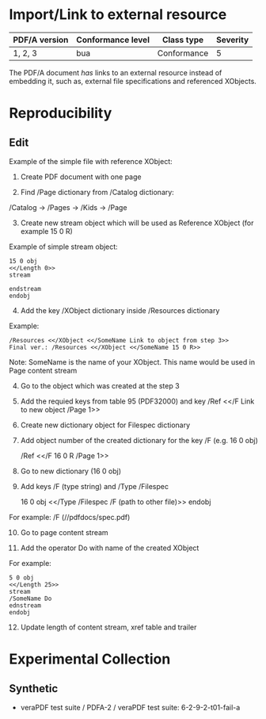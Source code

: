 # Import/Link to external resource

| PDF/A version | Conformance level | Class type  | Severity |
| ------------- | ----------------- | ----------  | -------- |
| 1, 2, 3       | bua               | Conformance | 5        |

The PDF/A document _has_ links to an external resource instead of embedding it, such as, external file specifications and referenced XObjects.
# Reproducibility
## Edit

Example of the simple file with reference XObject:

1. Create PDF document with one page

2. Find /Page dictionary from /Catalog dictionary:

/Catalog -> /Pages -> /Kids -> /Page

3. Create new stream object which will be used as Reference XObject (for example 15 0 R)

Example of simple stream object:

    15 0 obj
    <</Length 0>>
    stream

    endstream
    endobj

4. Add the key /XObject dictionary inside /Resources dictionary

Example:

    /Resources <</XObject <</SomeName Link to object from step 3>>
    Final ver.: /Resources <</XObject <</SomeName 15 0 R>>

Note: SomeName is the name of your XObject. This name would be used in Page content stream

4. Go to the object which was created at the step 3

5. Add the requied keys from table 95 (PDF32000) and key /Ref <</F Link to new object /Page 1>>

6. Create new dictionary object for Filespec dictionary

7. Add object number of the created dictionary for the key /F (e.g. 16 0 obj)

    /Ref <</F 16 0 R /Page 1>>

8. Go to new dictionary (16 0 obj)

9. Add keys /F (type string) and /Type /Filespec

    16 0 obj
    <</Type /Filespec /F (path to other file)>>
    endobj

For example: /F (//pdfdocs/spec.pdf)

10. Go to page content stream

11. Add the operator Do with name of the created XObject

For example:

    5 0 obj
    <</Length 25>>
    stream
    /SomeName Do
    ednstream
    endobj

12. Update length of content stream, xref table and trailer

# Experimental Collection
## Synthetic
- veraPDF test suite / PDFA-2 / veraPDF test suite: 6-2-9-2-t01-fail-a

